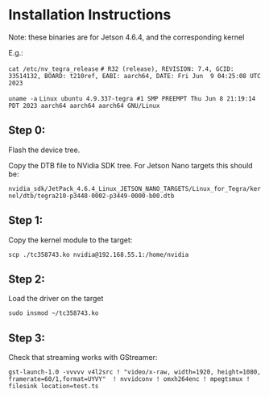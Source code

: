 Installation Instructions
==========================

Note: these binaries are for Jetson 4.6.4, and the corresponding kernel

E.g.:

`cat /etc/nv_tegra_release`
`# R32 (release), REVISION: 7.4, GCID: 33514132, BOARD: t210ref, EABI: aarch64, DATE: Fri Jun  9 04:25:08 UTC 2023`

`uname -a`
`Linux ubuntu 4.9.337-tegra #1 SMP PREEMPT Thu Jun 8 21:19:14 PDT 2023 aarch64 aarch64 aarch64 GNU/Linux`


Step 0:
---------------------
Flash the device tree.

Copy the DTB file to NVidia SDK tree.
For Jetson Nano targets this should be:

`nvidia_sdk/JetPack_4.6.4_Linux_JETSON_NANO_TARGETS/Linux_for_Tegra/kernel/dtb/tegra210-p3448-0002-p3449-0000-b00.dtb`

Step 1:
---------------------
Copy the kernel module to the target:

`scp ./tc358743.ko nvidia@192.168.55.1:/home/nvidia`

Step 2:
---------------------

Load the driver on the target

`sudo insmod ~/tc358743.ko`

Step 3:
---------------------

Check that streaming works with GStreamer:

`gst-launch-1.0 -vvvvv v4l2src ! "video/x-raw, width=1920, height=1080, framerate=60/1,format=UYVY"  ! nvvidconv ! omxh264enc ! mpegtsmux ! filesink location=test.ts`
